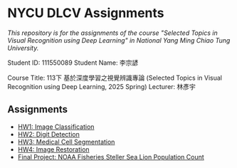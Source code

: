 # NYCU DLCV Assignments
*This repository is for the assignments of the course "Selected Topics in Visual Recognition using Deep Learning" in National Yang Ming Chiao Tung University.*

Student ID: 111550089
Student Name: 李宗諺

Course Title: 113下 基於深度學習之視覺辨識專論 (Selected Topics in Visual Recognition using Deep Learning, 2025 Spring)
Lecturer: 林彥宇

## Assignments
- [HW1: Image Classification](/Lab1)
- [HW2: Digit Detection](/Lab2)
- [HW3: Medical Cell Segmentation](/Lab3)
- [HW4: Image Restoration](/Lab4)
- [Final Project: NOAA Fisheries Steller Sea Lion Population Count](https://github.com/GuanWei926/Selected-Topics-in-Visual-Recognition-using-Deep-Learning/tree/main/Final_Project)
